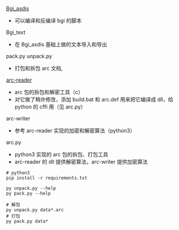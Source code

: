 
[Bgi_asdis](https://github.com/mchubby-3rdparty/Bgi_asdis)
- 可以编译和反编译 bgi 的脚本

Bgi_text
- 在 Bgi_asdis 基础上做的文本导入和导出

pack.py
unpack.py
- 打包和拆包 arc 文档,

[arc-reader](https://github.com/minirop/arc-reader)
- arc 包的拆包和解密工具（c）
- 对它做了稍许修改，添加 build.bat 和 arc.def 用来把它编译成 dll，给 python 的 cffi 用（见 arc.py）

arc-writer
- 参考 arc-reader 实现的加密和解密算法（python3）

arc.py
- python3 实现的 arc 包的拆包、打包工具
- arc-reader 的 dll 提供解密算法，arc-writer 提供加密算法

```
# python3
pip install -r requirements.txt

py unpack.py --help
py pack.py --help

# 解包
py unpack.py data*.arc
# 打包
py pack.py data*
```
